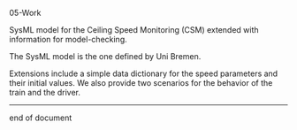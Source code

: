 05-Work

SysML model for the Ceiling Speed Monitoring (CSM) extended with
information for model-checking.

The SysML model is the one defined by Uni Bremen.

Extensions include a simple data dictionary for the speed parameters and
their initial values. We also provide two scenarios for the behavior
of the train and the driver.

----
end of document
